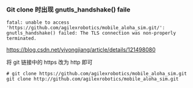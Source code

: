 ### Git clone 时出现 gnutls_handshake() faile

``` shell
fatal: unable to access 'https://github.com/agilexrobotics/mobile_aloha_sim.git/': 
gnutls_handshake() failed: The TLS connection was non-properly terminated.
```

https://blog.csdn.net/yiyongjiang/article/details/121498080

将 git 链接中的 https 改为 http 即可
``` shell
# git clone https://github.com/agilexrobotics/mobile_aloha_sim.git
git clone http://github.com/agilexrobotics/mobile_aloha_sim.git
```
